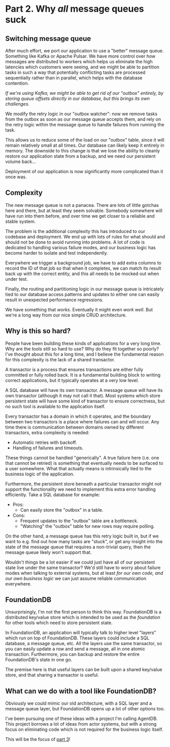 # Part 2. Why *all* message queues suck

## Switching message queue

After much effort, we port our application to use a "better" message
queue. Something like Kafka or Apache Pulsar. We have more control
over how messages are distributed to workers which helps us eliminate
the high latencies which customers were seeing, and we might be able
to partition tasks in such a way that potentially conflicting tasks
are processed sequentially rather than in parallel, which helps
with the database contention.

*If we're using Kafka, we might be able to get rid of our "outbox"
entirely, by storing queue offsets directly in our database, but
this brings its own challenges.*

We modify the retry logic in our "outbox watcher": now we remove
tasks from the outbox as soon as our message queue accepts them, and
rely on the retry logic within the message queue to handle failures
from running the task.

This allows us to reduce some of the load on our "outbox" table,
since it will remain relatively small at all times. Our database
can likely keep it entirely in memory. The downside to this change
is that we lose the ability to cleanly restore our application
state from a backup, and we need our persistent volume back...

Deployment of our application is now significantly more complicated
than it once was.

## Complexity

The new message queue is not a panacea. There are lots of little gotchas
here and there, but at least they seem solvable. Somebody somewhere will
have run into them before, and over time we get closer to a reliable and
stable system.

The problem is the additional complexity this has introduced to our
codebase and deployment. We end up with lots of rules for what should
and should not be done to avoid running into problems. A lot of code is
dedicated to handling various failure modes, and our business logic has
become harder to isolate and test independently.

Everywhere we trigger a background job, we have to add extra
columns to record the ID of that job so that when it completes, we
can match its result back up with the correct entity, and this
all needs to be mocked out when under test.

Finally, the routing and partitioning logic in our message queue is
intricately tied to our database access patterns and updates to either
one can easily result in unexpected performance regressions.

We have something that *works*. Eventually it might even *work well*. But
we're a long way from our nice simple CRUD architecture.

## Why is this so hard?

People have been building these kinds of applications for a very long
time. Why are the tools still so hard to use? Why do they fit together
so poorly? I've thought about this for a long time, and I believe the
fundamental reason for this complexity is the lack of a shared transactor.

A transactor is a process that ensures transactions are either fully
committed or fully rolled back. It is a fundamental building block to
writing correct applications, but it typically operates at a very low
level.

A SQL database will have its own transactor. A message queue will have
its own transactor (although it may not call it that). Most systems
which store persistent state will have some kind of transactor to
ensure correctness, but no such tool is available to the application
itself.

Every transactor has a domain in which it operates, and the boundary
between two transactors is a place where failures can and will occur.
Any time there is communication between domains owned by different
transactors, extra complexity is needed:

- Automatic retries with backoff.
- Handling of failures and timeouts.

These things cannot be handled "generically". A true failure here (i.e.
one that cannot be retried) is something that eventually needs to be
surfaced to a user somewhere. What that actually means is intrinsically
tied to the business logic of the application.

Furthermore, the persistent store beneath a particular transactor
might not support the functionality we need to implement this extra
error handling efficiently. Take a SQL database for example:

- Pros:
    - Can easily store the "outbox" in a table.
- Cons:
    - Frequent updates to the "outbox" table are a bottleneck.
    - "Watching" the "outbox" table for new rows may require polling.

On the other hand, a message queue has this retry logic built in, but
if we want to e.g. find out how many tasks are "stuck", or get any
insight into the state of the message queue that requires a
non-trivial query, then the message queue likely won't support that.

Wouldn't things be a lot easier if we could just have all of our
persistent state live under the same transactor? We'd still have
to worry about failure modes when talking to external systems, but
at least *for our own code, and our own business logic* we can just
assume reliable communication everywhere.

## FoundationDB

Unsurprisingly, I'm not the first person to think this way. FoundationDB
is a distributed key/value store which is intended to be used as the
*foundation* for other tools which need to store persistent state.

In FoundationDB, an application will typically talk to higher level
"layers" which run on top of FoundationDB. These layers could include
a SQL database, a message queue, etc. All the layers use the same
transactor, so you can easily update a row and send a message, all in
one atomic transaction. Furthermore, you can
backup and restore the entire FoundationDB's state in one go.

The premise here is that useful layers can be built upon a
shared key/value store, and that sharing a transactor is useful.

## What can we do with a tool like FoundationDB?

Obviously we could mimic our old architecture, with a SQL layer and
a message queue layer, but FoundationDB opens up a lot of other
options too.

I've been pursuing one of these ideas with a project I'm calling
AgentDB. This project borrows a lot of ideas from actor systems,
but with a strong focus on eliminating code which is not required
for the business logic itself.

This will be the focus of [part 3](../part3)!
